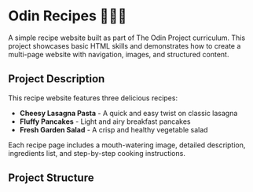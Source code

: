 # Odin Recipes 🍝🥞🥗

A simple recipe website built as part of The Odin Project curriculum. This project showcases basic HTML skills and demonstrates how to create a multi-page website with navigation, images, and structured content.

## Project Description

This recipe website features three delicious recipes:
- **Cheesy Lasagna Pasta** - A quick and easy twist on classic lasagna
- **Fluffy Pancakes** - Light and airy breakfast pancakes
- **Fresh Garden Salad** - A crisp and healthy vegetable salad

Each recipe page includes a mouth-watering image, detailed description, ingredients list, and step-by-step cooking instructions.

## Project Structure